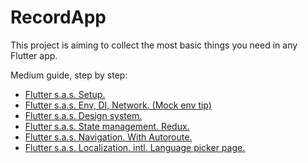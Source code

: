 # RecordApp

This project is aiming to collect the most basic things you need in any Flutter app.

Medium guide, step by step:
- [Flutter s.a.s. Setup.](https://medium.com/@orexjeka9/scalable-flutter-app-skeleton-with-redux-autoroute-getit-part-1-5ce2f7d625f2)
- [Flutter s.a.s. Env, DI, Network. (Mock env tip)](https://medium.com/@orexjeka9/flutter-s-a-s-env-di-network-dc582a92840d)
- [Flutter s.a.s. Design system.](https://medium.com/@orexjeka9/flutter-s-a-s-design-system-2a446c83b09b)
- [Flutter s.a.s. State management. Redux.](https://medium.com/@orexjeka9/state-management-redux-05d61ba875da)
- [Flutter s.a.s. Navigation. With Autoroute.](https://medium.com/@orexjeka9/navigation-with-autoroute-3d0b60395330)
- [Flutter s.a.s. Localization. intl. Language picker page.](https://medium.com/@orexjeka9/flutter-s-a-s-design-system-2a446c83b09b)